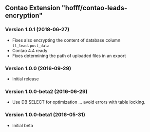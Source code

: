 Contao Extension "hofff/contao-leads-encryption"
------------------------------------------------

### Version 1.0.1 (2018-06-27) ###
- Fixes also encrypting the content of database column `tl_lead.post_data`
- Contao 4.4 ready
- Fixes determining the path of uploaded files in an export

### Version 1.0.0 (2016-09-29) ###
- Initial release

### Version 1.0.0-beta2 (2016-06-29) ###
- Use DB SELECT for optimization ... avoid errors with table locking.

### Version 1.0.0-beta1 (2016-05-31) ###
- Initial beta